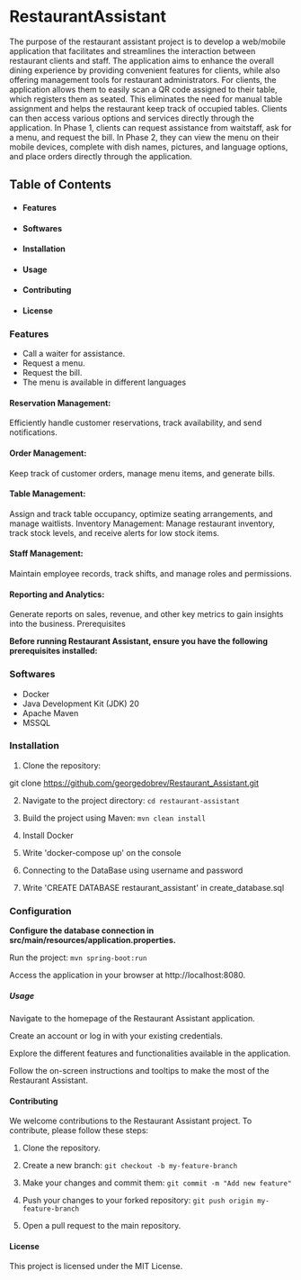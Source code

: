 # RestaurantAssistant

The purpose of the restaurant assistant project is to develop a web/mobile application that facilitates and streamlines the interaction between restaurant clients and staff. The application aims to enhance the overall dining experience by providing convenient features for clients, while also offering management tools for restaurant administrators.
For clients, the application allows them to easily scan a QR code assigned to their table, which registers them as seated. This eliminates the need for manual table assignment and helps the restaurant keep track of occupied tables. Clients can then access various options and services directly through the application. In Phase 1, clients can request assistance from waitstaff, ask for a menu, and request the bill. In Phase 2, they can view the menu on their mobile devices, complete with dish names, pictures, and language options, and place orders directly through the application.

## Table of Contents
* #### Features
* #### Softwares
* #### Installation
* #### Usage
* #### Contributing
* #### License

### Features
* Call a waiter for assistance.
* Request a menu.
* Request the bill.
* The menu is available in different languages


#### Reservation Management:
Efficiently handle customer reservations, track availability, and send notifications.
#### Order Management:
Keep track of customer orders, manage menu items, and generate bills.
#### Table Management:
Assign and track table occupancy, optimize seating arrangements, and manage waitlists.
Inventory Management:
Manage restaurant inventory, track stock levels, and receive alerts for low stock items.
#### Staff Management:
Maintain employee records, track shifts, and manage roles and permissions.
#### Reporting and Analytics:
Generate reports on sales, revenue, and other key metrics to gain insights into the business.
Prerequisites

**Before running Restaurant Assistant, ensure you have the following prerequisites installed:**

### Softwares

* Docker
* Java Development Kit (JDK) 20
* Apache Maven
* MSSQL 

### Installation

1. Clone the repository:

 git clone https://github.com/georgedobrev/Restaurant_Assistant.git

2. Navigate to the project directory: `cd restaurant-assistant`

3. Build the project using Maven: `mvn clean install`

4. Install Docker 
5. Write 'docker-compose up' on the console
6. Connecting to the DataBase using username and password
7. Write 'CREATE DATABASE restaurant_assistant' in create_database.sql 

### Configuration
**Configure the database connection in src/main/resources/application.properties.**

Run the project: `mvn spring-boot:run`
 
Access the application in your browser at http://localhost:8080.

##### Usage
Navigate to the homepage of the Restaurant Assistant application.

Create an account or log in with your existing credentials.

Explore the different features and functionalities available in the application.

Follow the on-screen instructions and tooltips to make the most of the Restaurant Assistant.

#### Contributing
We welcome contributions to the Restaurant Assistant project. To contribute, please follow these steps:

1. Clone the repository.

2. Create a new branch:  `git checkout -b my-feature-branch`

3. Make your changes and commit them: `git commit -m "Add new feature"`

4. Push your changes to your forked repository: `git push origin my-feature-branch`

5. Open a pull request to the main repository.

#### License
This project is licensed under the MIT License.
  
